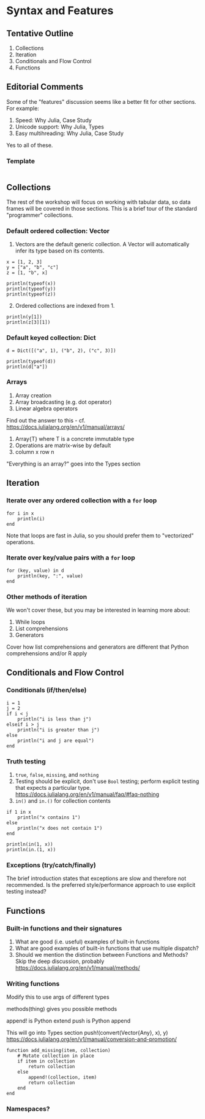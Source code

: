 <!--
---
jupytext:
  formats: md:myst
  text_representation:
    extension: .md
    format_name: myst
kernelspec:
  display_name: Julia
  language: julia
  name: julia-1.9
---
-->

Syntax and Features
===================


Tentative Outline
-----------------

1. Collections
2. Iteration
3. Conditionals and Flow Control
4. Functions


Editorial Comments
------------------

Some of the "features" discussion seems like a better fit for other sections. For example:
1. Speed: Why Julia, Case Study
2. Unicode support: Why Julia, Types
3. Easy multihreading: Why Julia, Case Study

Yes to all of these.

### Template
```{code-cell}
```

Collections
-----------

The rest of the workshop will focus on working with tabular data, so data frames will be covered in those sections. This is a brief tour of the standard "programmer" collections.

### Default ordered collection: Vector

1. Vectors are the default generic collection. A Vector will automatically infer its type based on its contents.

```{code-cell}
x = [1, 2, 3]
y = ["a", "b", "c"]
z = [1, "b", x]

println(typeof(x))
println(typeof(y))
println(typeof(z))
```

2. Ordered collections are indexed from 1.

```{code-cell}
println(y[1])
println(z[3][1])
```

### Default keyed collection: Dict

```{code-cell}
d = Dict([("a", 1), ("b", 2), ("c", 3)])

println(typeof(d))
println(d["a"])
```

### Arrays

1. Array creation
2. Array broadcasting (e.g. dot operator)
3. Linear algebra operators

Find out the answer to this - 
cf. https://docs.julialang.org/en/v1/manual/arrays/

1. Array{T} where T is a concrete immutable type
2. Operations are matrix-wise by default
3. column x row n

"Everything is an array?" goes into the Types section

Iteration
---------

### Iterate over any ordered collection with a `for` loop
```{code-cell}
for i in x
    println(i)
end
```

Note that loops are fast in Julia, so you should prefer them to "vectorized" operations.

### Iterate over key/value pairs with a `for` loop
```{code-cell}
for (key, value) in d
    println(key, ":", value)
end
```

### Other methods of iteration
We won't cover these, but you may be interested in learning more about:

1. While loops
2. List comprehensions
3. Generators

Cover how list comprehensions and generators are different that Python comprehensions and/or R apply

Conditionals and Flow Control
-----------------------------

### Conditionals (if/then/else)
```{code-cell}
i = 1
j = 2
if i < j
    println("i is less than j")
elseif i > j
    println("i is greater than j")
else
    println("i and j are equal")
end
```

### Truth testing
1. `true`, `false`, `missing`, and `nothing`
2. Testing should be explicit, don't use `Bool` testing; perform explicit testing that expects a particular type.
https://docs.julialang.org/en/v1/manual/faq/#faq-nothing
3. `in()` and `in.()` for collection contents


```{code-cell}
if 1 in x
    println("x contains 1")
else
    println("x does not contain 1")
end

println(in(1, x))
println(in.(1, x))
```

### Exceptions (try/catch/finally)

The brief introduction states that exceptions are slow and therefore not recommended. Is the preferred style/performance approach to use explicit testing instead?

Functions
---------

### Built-in functions and their signatures

1. What are good (i.e. useful) examples of built-in functions
2. What are good examples of built-in functions that use multiple dispatch?
3. Should we mention the distinction between Functions and Methods? Skip the deep discussion, probably
https://docs.julialang.org/en/v1/manual/methods/

### Writing functions

Modify this to use args of different types

methods(thing) gives you possible methods

append! is Python extend
push is Python append

This will go into Types section
push!(convert(Vector{Any}, x), y)
https://docs.julialang.org/en/v1/manual/conversion-and-promotion/

```{code-cell}
function add_missing(item, collection)
    # Mutate collection in place
    if item in collection
        return collection
    else
        append!(collection, item)
        return collection
    end
end
```

### Namespaces?

